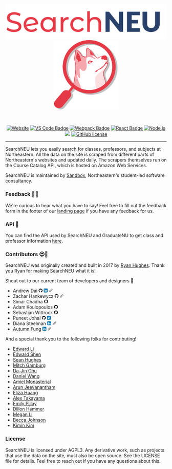 <br/>
<p align="center">
  <a href="https://searchneu.com/">
    <img alt="logo" src="./public/search-logo-red.png" width="700"/>
  </a>
  <img alt="husky" src="./public/husky-red.png" width="200"/>
</p>
<br/>
<p align="center">
  <a href="https://searchneu.com"><img src="https://img.shields.io/website/https/searchneu.com.svg" alt="Website"></a> <a href="https://code.visualstudio.com/"><img src="https://badges.aleen42.com/src/visual_studio.svg" alt="VS Code Badge"></a> <a href="https://webpack.js.org/"><img src="https://cdn.rawgit.com/aleen42/badges/master/src/webpack.svg" alt="Webpack Badge"></a> <a href="https://reactjs.org/"><img src="https://cdn.rawgit.com/aleen42/badges/master/src/react.svg" alt="React Badge"></a>  <a href="https://nodejs.org/en/"><img src="https://cdn.rawgit.com/aleen42/badges/master/src/node.svg" alt="Node.js"></a> <a href="https://www.docker.com/"><img src="https://badges.aleen42.com/src/docker.svg"></a> <a href="https://github.com/sandboxnu/searchneu/blob/master/LICENSE"><img src="https://img.shields.io/badge/license-AGPLv3-blue.svg" alt="GitHub license"></a>
</p>

---

SearchNEU lets you easily search for classes, professors, and subjects at Northeastern. All the data on the site is scraped from different parts of Northeastern's websites and updated daily. The scrapers themselves run on the Course Catalog API, which is hosted on Amazon Web Services.

SearchNEU is maintained by [Sandbox](https://www.sandboxnu.com/), Northeastern's student-led software consultancy.

### Feedback 📝🤔

We're curious to hear what you have to say! Feel free to fill out the feedback form in the footer of our [landing page]("https://searchneu.com/NEU") if you have any feedback for us.

### API 🔌

You can find the API used by SearchNEU and GraduateNU to get class and professor information [here](https://github.com/sandboxnu/course-catalog-api).

### Contributors 😍🎉

SearchNEU was originally created and built in 2017 by [Ryan Hughes](https://github.com/ryanhugh). Thank you Ryan for making SearchNEU what it is!

Shout out to our current team of developers and designers 💖

- Andrew Dai <a href="https://github.com/andrewydai"><img src="./public/images/github.png" alt="Github" width="12px"></a> <a href="https://www.linkedin.com/in/andrewydai/"><img src="./public/images/linkedin.png" alt="LinkedIn" width="12px"></a> <a href="https://andrewdai.com/"><img src="./public/images/link.png" alt="Website" width="12px"></a>
- Zachar Hankewycz <a href="https://github.com/hankewyczz"><img src="./public/images/github.png" alt="Github" width="12px"></a> <a href="https://zacharhankewycz.com/"><img src="./public/images/link.png" alt="Website" width="12px"></a>
- Simar Chadha <a href="https://github.com/SimChadha"><img src="./public/images/github.png" alt="Github" width="12px"></a>
- Adam Koulopoulos <a href="https://github.com/koulopoulos"><img src="./public/images/github.png" alt="Github" width="12px"></a>
- Sebastian Wittrock <a href="https://github.com/sebwittr"><img src="./public/images/github.png" alt="Github" width="12px"></a>
- Puneet Johal <a href="https://github.com/puneetjohal"><img src="./public/images/github.png" alt="Github" width="12px"></a> <a href="https://www.linkedin.com/in/puneetjohal/"><img src="./public/images/linkedin.png" alt="LinkedIn" width="12px"></a>
- Diana Steelman <a href="https://www.linkedin.com/in/dianasteelman/"><img src="./public/images/linkedin.png" alt="LinkedIn" width="12px"></a> <a href="https://www.dianasteelman.com/"><img src="./public/images/link.png" alt="Website" width="12px"></a>
- Autumn Fung <a href="https://www.linkedin.com/in/autumnfung/"><img src="./public/images/linkedin.png" alt="LinkedIn" width="12px"></a> <a href="https://autumnfung1.wixsite.com/fungsphotos"><img src="./public/images/link.png" alt="Website" width="12px"></a>

And a special thank you to the following folks for contributing!

- [Edward Li](https://github.com/NEUDitao)
- [Edward Shen](https://github.com/edward-shen)
- [Sean Hughes](https://github.com/seanhugh)
- [Mitch Gamburg](https://github.com/gamburgm)
- [Da-Jin Chu](https://github.com/dajinchu)
- [Daniel Wang](https://github.com/zefwang)
- [Amiel Monasterial](https://github.com/amielmon)
- [Arun Jeevanantham](https://github.com/ArunJ98)
- [Eliza Huang](https://github.com/lizzij)
- [Alex Takayama](https://github.com/bugsalexander)
- [Emily Pillay](https://github.com/epillay)
- [Dillon Hammer](https://github.com/dillonhammer)
- [Megan Li](https://github.com/megandouli)
- [Becca Johnson](https://github.com/beccajohnson17)
- [Kimin Kim](https://github.com/kiminkim724)

### License

SearchNEU is licensed under AGPL3. Any derivative work, such as projects that use the data on the site, must also be open source. See the LICENSE file for details. Feel free to reach out if you have any questions about this.
